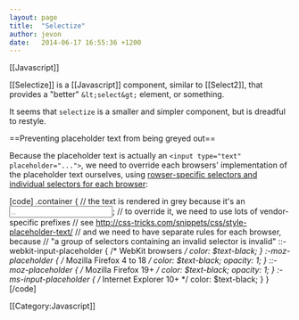 ```yaml
---
layout: page
title:  "Selectize"
author: jevon
date:   2014-06-17 16:55:36 +1200
---
```


[[Javascript]]

[[Selectize]] is a [[Javascript]] component, similar to [[Select2]], that provides a "better" `&lt;select&gt;` element, or something.

It seems that `selectize` is a smaller and simpler component, but is dreadful to restyle.

==Preventing placeholder text from being greyed out==

Because the placeholder text is actually an `<input type="text" placeholder="...">`, we need to override each browsers' implementation of the placeholder text ourselves, using <a href="http://stackoverflow.com/questions/2610497/change-an-inputs-html5-placeholder-color-with-css">rowser-specific selectors and individual selectors for each browser</a>:

[code]
  .container {
    // the text is rendered in grey because it's an <input placeholder="..">;
    // to override it, we need to use lots of vendor-specific prefixes
    // see http://css-tricks.com/snippets/css/style-placeholder-text/
    // and we need to have separate rules for each browser, because
    // "a group of selectors containing an invalid selector is invalid"
    ::-webkit-input-placeholder { /* WebKit browsers */
      color: $text-black;
    }
    :-moz-placeholder { /* Mozilla Firefox 4 to 18 */
      color: $text-black;
      opacity: 1;
    }
    ::-moz-placeholder { /* Mozilla Firefox 19+ */
      color: $text-black;
      opacity: 1;
    }
    :-ms-input-placeholder { /* Internet Explorer 10+ */
      color: $text-black;
    }
  }
[/code]

[[Category:Javascript]]